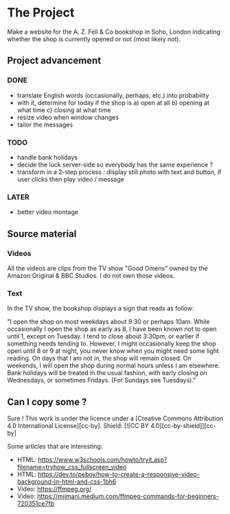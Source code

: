 # The Project

Make a website for the A. Z. Fell & Co bookshop in Soho, London indicating whether the shop is currently opened or not (most likely not).

## Project advancement

### DONE

- translate English words (occasionally, perhaps, etc.) into probability
- with it, determine for today if the shop is a) open at all b) opening at what time c) closing at what time
- resize video when window changes
- tailor the messages

### TODO

- handle bank holidays
- decide the luck server-side so everybody has the same experience ?
- transform in a 2-step process : display still photo with text and button, if user clicks then play video / message

### LATER

- better video montage

## Source material

### Videos

All the videos are clips from the TV show "Good Omens" owned by the Amazon Original & BBC Studios. I do not own those videos.

### Text

In the TV show, the bookshop displays a sign that reads as follow:

"I open the shop on most weekdays about 9:30 or perhaps 10am.
While occasionally I open the shop as early as 8, I have been known not to open until 1, except on Tuesday.
I tend to close about 3:30pm, or earlier if something needs tending to.
However, I might occasionally keep the shop open until 8 or 9 at night, you never know when you might need some light reading.
On days that I am not in, the shop will remain closed.
On weekends, I will open the shop during normal hours unless I am elsewhere.
Bank holidays will be treated in the usual fashion, with early closing on Wednesdays, or sometimes Fridays.
(For Sundays see Tuesdays)."

## Can I copy some ?

Sure ! This work is under the licence under a [Creative Commons Attribution 4.0 International License][cc-by].
Shield: [![CC BY 4.0][cc-by-shield]][cc-by]

Some articles that are interesting:

- HTML: https://www.w3schools.com/howto/tryit.asp?filename=tryhow_css_fullscreen_video
- HTML: https://dev.to/peboy/how-to-create-a-responsive-video-background-in-html-and-css-1bh6
- Video: https://ffmpeg.org/
- Video: https://mjimani.medium.com/ffmpeg-commands-for-beginners-720351ce7fb
